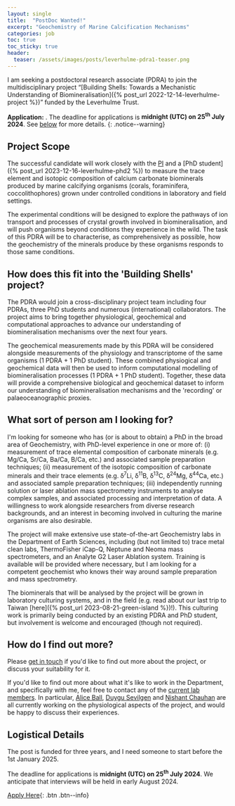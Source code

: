 ```yaml
---
layout: single
title:  "PostDoc Wanted!"
excerpt: "Geochemistry of Marine Calcification Mechanisms"
categories: job
toc: true
toc_sticky: true
header:
  teaser: /assets/images/posts/leverhulme-pdra1-teaser.png
---
```


I am seeking a postdoctoral research associate (PDRA) to join the multidisciplinary project “[Building Shells: Towards a Mechanistic Understanding of Biomineralisation]({% post_url 2022-12-14-leverhulme-project %})” funded by the Leverhulme Trust.

**Application:** .
The deadline for applications is **midnight (UTC) on 25<sup>th</sup> July 2024**. See [below](#applications) for more details.
{: .notice--warning}

## Project Scope

The successful candidate will work closely with the [PI](/CV) and a [PhD student]({% post_url 2023-12-16-leverhulme-phd2 %}) to measure the trace element and isotopic composition of calcium carbonate biominerals produced by marine calcifying organisms (corals, foraminifera, coccolithophores) grown under controlled conditions in laboratory and field settings.

The experimental conditions will be designed to explore the pathways of ion transport and processes of crystal growth involved in biomineralisation, and will push organisms beyond conditions they experience in the wild. The task of this PDRA will be to characterise, as comprehensively as possible, how the geochemistry of the minerals produce by these organisms responds to those same conditions.

## How does this fit into the 'Building Shells' project?

The PDRA would join a cross-disciplinary project team including four PDRAs, three PhD students and numerous (international) collaborators.
The project aims to bring together physiological, geochemical and computational approaches to advance our understanding of biomineralisation mechanisms over the next four years.

The geochemical measurements made by this PDRA will be considered alongside measurements of the physiology and transcriptome of the same organisms (1 PDRA + 1 PhD student). These combined physiogical and geochemical data will then be used to inform computational modelling of biomineralisation processes (1 PDRA + 1 PhD student). Together, these data will provide a comprehensive biological and geochemical dataset to inform our understanding of biomineralisation mechanisms and the 'recording' or palaeoceanographic proxies.

## What sort of person am I looking for?

I'm looking for someone who has (or is about to obtain) a PhD in the broad area of Geochemistry, with PhD-level experience in one or more of: (i) measurement of trace elemental composition of carbonate minerals (e.g. Mg/Ca, Sr/Ca, Ba/Ca, B/Ca, etc.) and associated sample preparation techniques; (ii) measurement of the isotopic composition of carbonate minerals and their trace elements (e.g. ẟ<sup>7</sup>Li, ẟ<sup>11</sup>B, ẟ<sup>13</sup>C, ẟ<sup>24</sup>Mg, ẟ<sup>44</sup>Ca, etc.) and associated sample preparation techniques; (iii) independently running solution or laser ablation mass spectrometry instruments to analyse complex samples, and associated processing and interpretation of data. A willingness to work alongside researchers from diverse research backgrounds, and an interest in becoming involved in culturing the marine organisms are also desirable.

The project will make extensive use state-of-the-art Geochemistry labs in the Department of Earth Sciences, including (but not limited to) trace metal clean labs, ThermoFisher iCap-Q, Neptune and Neoma mass spectrometers, and an Analyte G2 Laser Ablation system. Training is available will be provided where necessary, but I am looking for a competent geochemist who knows their way around sample preparation and mass spectrometry.

The biominerals that will be analysed by the project will be grown in laboratory culturing systems, and in the field (e.g. read about our last trip to Taiwan [here]({% post_url 2023-08-21-green-island %})!). This culturing work is primarily being conducted by an existing PDRA and PhD student, but involvement is welcome and encouraged (though not required).

## How do I find out more?

Please [get in touch](mailto:ob266@cam.ac.uk) if you'd like to find out more about the project, or discuss your suitability for it.

If you'd like to find out more about what it's like to work in the Department, and specifically with me, feel free to contact any of the [current lab members](/people). In particular, [Alice Ball](people/2023-Alice-Ball), [Duygu Sevilgen](/people/2024-Duygu-Sevilgen) and [Nishant Chauhan](people/2024-Nishant-Chauhan) are all currently working on the physiological aspects of the project, and would be happy to discuss their experiences.

## Logistical Details

The post is funded for three years, and I need someone to start before the 1st January 2025. 

<!-- **Applications for this position are now closed.** -->

The deadline for applications is **midnight (UTC) on 25<sup>th</sup> July 2024**. We anticipate that interviews will be held in early August 2024.

[Apply Here](https://www.jobs.cam.ac.uk/job/45856/){: .btn .btn--info}
